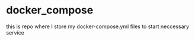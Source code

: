 # docker_compose
this is repo where I store my docker-compose.yml files to start neccessary service
